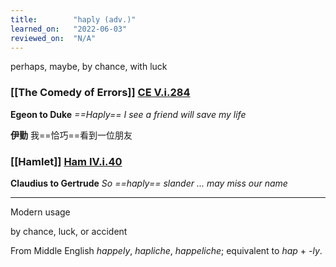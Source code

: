 ```yaml
---
title:        "haply (adv.)"
learned_on:   "2022-06-03"
reviewed_on:  "N/A"
---
```


perhaps, maybe, by chance, with luck

### [[The Comedy of Errors]] [CE V.i.284](https://www.shakespeareswords.com/Public/Play.aspx?Act=5&Scene=1&WorkId=1#114473) 

**Egeon to Duke** *==Haply== I see a friend will save my life*

**伊勤** 我==恰巧==看到一位朋友

### [[Hamlet]] [Ham IV.i.40](https://www.shakespeareswords.com/Public/Play.aspx?Act=4&Scene=1&WorkId=2#118362) 

**Claudius to Gertrude** *So ==haply== slander ... may miss our name*

------

Modern usage

by chance, luck, or accident

From Middle English *happely*, *hapliche*, *happeliche*; equivalent to *hap* + *-ly*. 